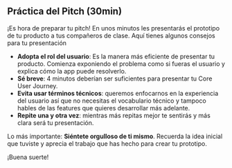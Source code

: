 ## Práctica del Pitch (30min)

¡Es hora de preparar tu pitch! En unos minutos les presentarás el prototipo de tu producto a tus compañeros de clase. Aquí tienes algunos consejos para tu presentación

- **Adopta el rol del usuario**: Es la manera más eficiente de presentar tu producto. Comienza exponiendo el problema como si fueras el usuario y explica cómo la app puede resolverlo.
- **Sé breve**: 4 minutos deberían ser suficientes para presentar tu Core User Journey.
- **Evita usar términos técnicos**: queremos enfocarnos en la experiencia del usuario así que no necesitas el vocabulario técnico y tampoco hables de las features que quieres desarrollar más adelante.
- **Repite una y otra vez**: mientras más repitas mejor te sentirás y más clara será tu presentación.

Lo más importante: **Siéntete orgulloso de ti mismo**. Recuerda la idea inicial que tuviste y aprecia el trabajo que has hecho para crear tu prototipo.

¡Buena suerte!
